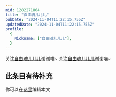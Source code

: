 ```yaml
---
mid: 1282271864
title: "自由魂儿儿儿"
pubDate: "2024-11-04T11:22:15.755Z"
updatedDate: "2024-11-04T11:22:15.755Z"
profile:
  {
    Nickname: ["自由魂儿儿儿"],
  }
---
```


关注[自由魂儿儿儿](https://space.bilibili.com/1282271864)谢谢喵~ 关注[自由魂儿儿儿](https://space.bilibili.com/1282271864)谢谢喵~

## 此条目有待补充
你可以在[这里](https://github.com/Yuhanawa/VTuber.ICU/edit/master/src/content/v/自由魂儿儿儿/index.md)编辑本文
